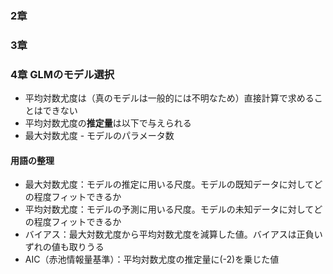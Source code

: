 ### 2章

### 3章

### 4章 GLMのモデル選択
* 平均対数尤度は（真のモデルは一般的には不明なため）直接計算で求めることはできない
* 平均対数尤度の**推定量**は以下で与えられる
* 最大対数尤度 - モデルのパラメータ数

#### 用語の整理
* 最大対数尤度：モデルの推定に用いる尺度。モデルの既知データに対してどの程度フィットできるか
* 平均対数尤度：モデルの予測に用いる尺度。モデルの未知データに対してどの程度フィットできるか
* バイアス：最大対数尤度から平均対数尤度を減算した値。バイアスは正負いずれの値も取りうる
* AIC（赤池情報量基準）：平均対数尤度の推定量に(-2)を乗じた値
